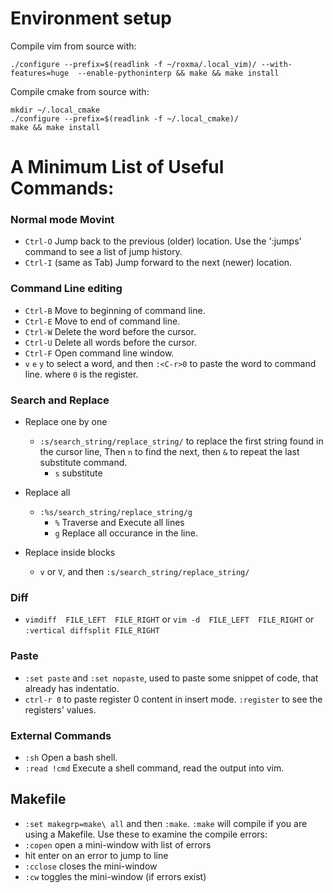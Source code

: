 
# Environment setup

Compile vim from source with:

	./configure --prefix=$(readlink -f ~/roxma/.local_vim)/ --with-features=huge  --enable-pythoninterp && make && make install


Compile cmake from source with:

	mkdir ~/.local_cmake
	./configure --prefix=$(readlink -f ~/.local_cmake)/
	make && make install




# A Minimum List of Useful Commands:


### Normal mode Movint

- `Ctrl-O`	Jump back to the previous (older) location. Use the ':jumps' command to see a list of jump history.
- `Ctrl-I`	(same as Tab) Jump forward to the next (newer) location.


### Command Line editing

- `Ctrl-B`	Move to beginning of command line.
- `Ctrl-E`	Move to end of command line.
- `Ctrl-W`	Delete the word before the cursor.
- `Ctrl-U`	Delete all words before the cursor.
- `Ctrl-F`	Open command line window.
- `v` `e` `y` to select a word, and then `:<C-r>0` to paste the word to command line. where `0` is the register.


### Search and Replace

- Replace one by one
    - `:s/search_string/replace_string/` to replace the first string found in the cursor line, Then `n` to find the next, then `&` to repeat the last substitute command.
        - `s`   substitute

- Replace all
    - `:%s/search_string/replace_string/g`
        - `%`	Traverse and Execute all lines
        - `g`	Replace all occurance in the line.
- Replace inside blocks
    - `v` or `V`, and then `:s/search_string/replace_string/`


### Diff

- `vimdiff  FILE_LEFT  FILE_RIGHT` or `vim -d  FILE_LEFT  FILE_RIGHT` or `:vertical diffsplit FILE_RIGHT`


### Paste

- `:set paste` and `:set nopaste`, used to paste some snippet of code, that already has indentatio.
- `ctrl-r 0` to paste register 0 content in insert mode. `:register` to see the registers' values.


### External Commands

- `:sh`			Open a bash shell.
- `:read !cmd`	Execute a shell command, read the output into vim.


## Makefile

- `:set makegrp=make\ all` and then `:make`. `:make` will compile if you are using a Makefile. Use these to examine the compile errors:
-  `:copen` open a mini-window with list of errors 
-  hit enter on an error to jump to line 
- `:cclose` closes the mini-window
- `:cw` toggles the mini-window (if errors exist)

